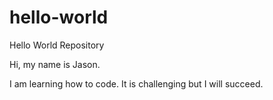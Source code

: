 # hello-world
Hello World Repository

Hi, my name is Jason.

I am learning how to code. It is challenging but I will succeed.
